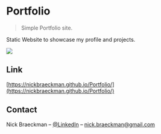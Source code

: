 # Portfolio
> Simple Portfolio site.

Static Website to showcase my profile and projects.

![](header.png)

## Link

[https://nickbraeckman.github.io/Portfolio/](https://nickbraeckman.github.io/Portfolio/)

## Contact

Nick Braeckman – [@LinkedIn](https://www.linkedin.com/in/nick-braeckman-4a1ba7191) – nick.braeckman@gmail.com
